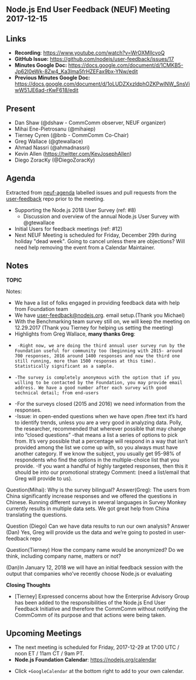 ## Node.js End User Feedback (NEUF) Meeting 2017-12-15

## Links

* **Recording**: https://www.youtube.com/watch?v=WrOXMIlcvoQ 
* **GitHub Issue:** https://github.com/nodejs/user-feedback/issues/17 
* **Minutes Google Doc:** https://docs.google.com/document/d/1CMKB5-Jp62I0eWk-8Zw4_Ka3lma5frHZEFax9bx-YNw/edit
* **Previous Minutes Google Doc:** https://docs.google.com/document/d/1oLUDZXxzldphOZKPwINW_SnsViwW51JE6ad-rKwF618/edit

## Present

- Dan Shaw (@dshaw - CommComm observer, NEUF organizer)
- Mihai Ene-Pietrosanu (@mihaiep)
- Tierney Cyren (@bnb - CommComm Co-Chair)
- Greg Wallace (@gtewallace)
- Ahmad Nassri (@ahmadnassri)
- Kevin Allen (https://twitter.com/KevJosephAllen)
- Diego ZoracKy (@DiegoZoracKy)

## Agenda

Extracted from [neuf-agenda](https://github.com/nodejs/user-feedback/labels/neuf-agenda) labelled issues and pull requests from the [user-feedback](https://github.com/nodejs/user-feedback) repo prior to the meeting.
- Supporting the Node.js 2018 User Survey (ref: #8)
  - Discussion and overview of the annual Node.js User Survey with @gtewallace
- Initial Users for feedback meetings (ref: #12)
- Next NEUF Meeting is scheduled for Friday, December 29th during holiday "dead week". Going to cancel unless there are objections? Will need help removing the event from a Calendar Maintainer.

## Notes

**TOPIC**


Notes: 
* We have a list of folks engaged in providing feedback data with help from Foundation team 
* We have user-feedback@nodejs.org. email setup.(Thank you Michael) 
* With the Benchmarking team survey still on, we will keep the meeting on 12.29.2017 (Thank you Tierney for helping us setting the meeting)
* Highlights from Greg Wallace, **many thanks Greg**:
*      -Right now, we are doing the third annual user survey run by the Foundation useful for community too (beginning with 2015- around 700 responses, 2016 around 1400 responses and now the third one still running, more than 1500 responses at this time). Statistically significant as a sample.
*     -The survey is completely anonymous with the option that if you willing to be contacted by the Foundation, you may provide email address. We have a good number after each survey with good technical detail; from end-users
*    -For the surveys closed (2015 and 2016) we need information from the responses.
 *   -Issue: in open-ended questions when we have open /free text it’s hard to identify trends, unless you are a very good in analyzing data. Polly, the researcher, recommended that wherever possible that may change into “closed questions” -that means a list a series of options to pick from. It’s very possible that a percentage will respond in a way that isn’t provided among the list we come up with, so you always must have another category. If we know the subject, you usually get 95-98% of respondents who find the options in the multiple-choice list that you provide.
   -If you want a handful of highly targeted responses, then this it should be into our promotional strategy
Comment: (need a list/email that Greg will provide to us).
 
Question(Mihai): Why is the survey bilingual?
Answer(Greg): The users from China significantly increase responses and we offered the questions in Chinese. Running different surveys in several languages in Survey Monkey currently results in multiple data sets. We got great help from China translating the questions.

Question (Diego) Can we have data results to run our own analysis?
Answer (Dan) Yes, Greg will provide us the data and we’re going to posted in user-feedback repo

Question(Tierney) How the company name would be anonymized? Do we think, including company name, matters or not?

(Dan)In January 12, 2018 we will have an initial feedback session with the output that companies who’ve recently choose Node.js or evaluating 


**Closing Thoughts**
- [Tierney] Expressed concerns about how the Enterprise Advisory Group has been added to the responsibilities of the Node.js End User Feedback Initiative and therefore the CommComm without notifying the CommComm of its purpose and that actions were being taken.

## Upcoming Meetings

* The next meeting is scheduled for Friday, 2017-12-29 at 17:00 UTC / noon ET / 11am CT / 9am PT.
* **Node.js Foundation Calendar**: https://nodejs.org/calendar
 - Click `+GoogleCalendar` at the bottom right to add to your own calendar.



